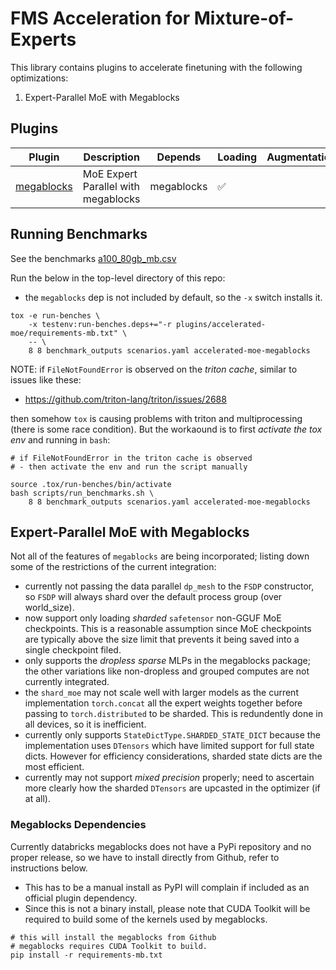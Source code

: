 # FMS Acceleration for Mixture-of-Experts

This library contains plugins to accelerate finetuning with the following optimizations:
1. Expert-Parallel MoE with Megablocks

## Plugins

Plugin | Description | Depends | Loading | Augmentation | Callbacks
--|--|--|--|--|--
[megablocks](./src/fms_acceleration_moe/framework_plugin_megablocks.py) | MoE Expert Parallel with megablocks | megablocks | ✅ | |  ✅


## Running Benchmarks

See the benchmarks [a100_80gb_mb.csv](../../scripts/benchmarks/refs/a100_80gb_mb.csv)


Run the below in the top-level directory of this repo:
- the `megablocks` dep is not included by default, so the `-x` switch installs it.

```
tox -e run-benches \
    -x testenv:run-benches.deps+="-r plugins/accelerated-moe/requirements-mb.txt" \
    -- \
    8 8 benchmark_outputs scenarios.yaml accelerated-moe-megablocks

```

NOTE: if `FileNotFoundError` is observed on the *triton cache*, similar to issues like these:
- https://github.com/triton-lang/triton/issues/2688

then somehow `tox` is causing problems with triton and multiprocessing (there is some race condition).
But the workaound is to first *activate the tox env* and 
running in `bash`:
```
# if FileNotFoundError in the triton cache is observed
# - then activate the env and run the script manually

source .tox/run-benches/bin/activate
bash scripts/run_benchmarks.sh \
    8 8 benchmark_outputs scenarios.yaml accelerated-moe-megablocks
```


## Expert-Parallel MoE with Megablocks

Not all of the features of `megablocks` are being incorporated; listing down some of the restrictions of the current integration:
- currently not passing the data parallel `dp_mesh` to the `FSDP` constructor, so `FSDP` will always shard over the default process group (over world_size).
- now support only loading *sharded* `safetensor` non-GGUF MoE checkpoints. This is a reasonable assumption since MoE checkpoints are typically above the size limit that prevents it being saved into a single checkpoint filed.
- only supports the *dropless sparse* MLPs in the megablocks package; the other variations like non-dropless and grouped computes are not currently integrated.
- the `shard_moe` may not scale well with larger models as the current implementation `torch.concat` all the expert weights together before passing to `torch.distributed` to be sharded. This is redundently done in all devices, so it is inefficient.
- currently only supports `StateDictType.SHARDED_STATE_DICT` because the implementation uses `DTensors` which have limited support for full state dicts. However for efficiency considerations, sharded state dicts are the most efficient. 
- currently may not support *mixed precision* properly; need to ascertain more clearly how the sharded `DTensors` are upcasted in the optimizer (if at all).

### Megablocks Dependencies

Currently databricks megablocks does not have a PyPi repository and no proper release, so we have to install directly from Github, refer to instructions below. 
- This has to be a manual install as PyPI will complain if included as an official plugin dependency.
- Since this is not a binary install, please note that CUDA Toolkit will be required to build some of the kernels used by megablocks.

```
# this will install the megablocks from Github
# megablocks requires CUDA Toolkit to build.
pip install -r requirements-mb.txt
```